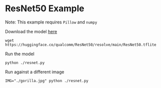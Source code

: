 # ResNet50 Example

Note: This example requires `Pillow` and `numpy`

Download the model [here](https://huggingface.co/qualcomm/ResNet50/tree/main)

```shell
wget https://huggingface.co/qualcomm/ResNet50/resolve/main/ResNet50.tflite
```

Run the model

```shell
python ./resnet.py
```

Run against a different image

```shell
IMG="./gorilla.jpg" python ./resnet.py
```

